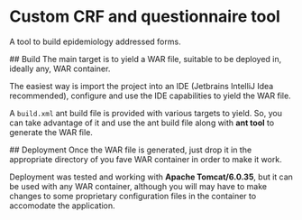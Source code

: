 Custom CRF and questionnaire tool
===========================

A tool to build epidemiology addressed forms. 

## Build
The main target is to yield a WAR file, suitable to be deployed in, ideally any, WAR container.

The easiest way is import the project into an IDE (Jetbrains IntelliJ Idea recommended), configure and use the IDE capabilities to yield the WAR file.

A `build.xml` ant build file is provided with various targets to yield. So, you can take advantage of it and use the ant build file along with __ant tool__ to generate the WAR file.

## Deployment
Once the WAR file is generated, just drop it in the appropriate directory of you fave WAR container in order to make it work. 

Deployment was tested and working with __Apache Tomcat/6.0.35__, but it can be used with any WAR container, although you will may have to make changes to some proprietary configuration files in the container to accomodate the application.